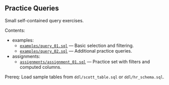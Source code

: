 ## Practice Queries

Small self-contained query exercises.

Contents:
- examples:
  - [`examples/query_01.sql`](examples/query_01.sql) — Basic selection and filtering.
  - [`examples/query_02.sql`](examples/query_02.sql) — Additional practice queries.
- assignments:
  - [`assignments/assignment_01.sql`](assignments/assignment_01.sql) — Practice set with filters and computed columns.

Prereq: Load sample tables from `ddl/scott_table.sql` or `ddl/hr_schema.sql`.



